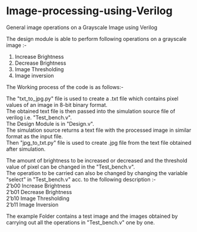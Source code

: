 # Image-processing-using-Verilog
General image operations on a Grayscale Image using Verilog

The design module is able to perform following operations on a grayscale image :- 
1. Increase Brightness
2. Decrease Brightness
3. Image Thresholding
4. Image inversion

The Working process of the code is as follows:-

The "txt_to_jpg.py" file is used to create a .txt file which contains pixel values of an image in 8-bit binary format.<br />
The obtained text file is then passed into the simulation source file of verilog i.e. "Test_bench.v".<br />
The Design Module is in "Design.v".<br />
The simulation source returns a text file with the processed image in similar format as the input file.<br />
Then "jpg_to_txt.py" file is used to create .jpg file from the text file obtained after simulation.<br />


The amount of brightness to be increased or decreased and the threshold value of pixel can be changed in the "Test_bench.v".<br />
The operation to be carried can also be changed by changing the variable "select" in "Test_bench.v" acc. to the following description :- <br />
2’b00           Increase Brightness <br />
2’b01           Decrease Brightness <br />
2’b10           Image Thresholding <br />
2’b11           Image Inversion <br />


The example Folder contains a test image and the images obtained by carrying out all the operations in "Test_bench.v" one by one.
